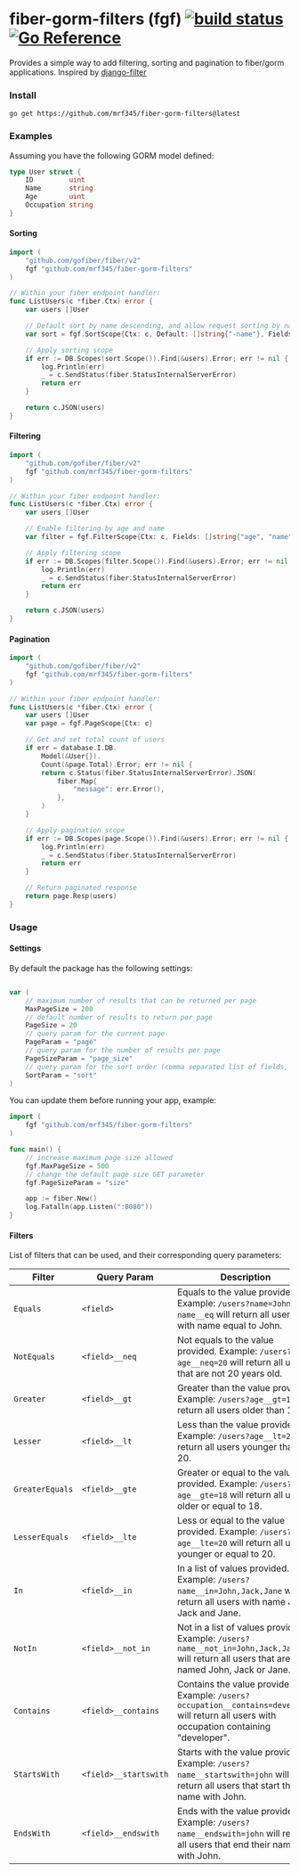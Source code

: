 <h2></h2>
<h1>
fiber-gorm-filters (fgf)
<a href='https://github.com/mrf345/fiber-gorm-filters/actions/workflows/ci.yml'>
  <img src='https://github.com/mrf345/fiber-gorm-filters/actions/workflows/ci.yml/badge.svg' alt='build status'>
</a>
<a href="https://pkg.go.dev/github.com/mrf345/fiber-gorm-filters">
  <img src='https://img.shields.io/badge/reference-blue.svg?logo=go&logoColor=white' alt='Go Reference'>
</a>
</h1>

Provides a simple way to add filtering, sorting and pagination to  fiber/gorm applications. Inspired by [django-filter](https://github.com/carltongibson/django-filter)


### Install

```shell
go get https://github.com/mrf345/fiber-gorm-filters@latest
```

### Examples

Assuming you have the following GORM model defined:

```go
type User struct {
    ID         uint
    Name       string
    Age        uint
    Occupation string
}
```

#### Sorting

```go
import (
    "github.com/gofiber/fiber/v2"
    fgf "github.com/mrf345/fiber-gorm-filters"
)

// Within your fiber endpoint handler:
func ListUsers(c *fiber.Ctx) error {
    var users []User

    // Default sort by name descending, and allow request sorting by name and age
    var sort = fgf.SortScope{Ctx: c, Default: []string{"-name"}, Fields: []string{"age"}}

    // Apply sorting scope
    if err := DB.Scopes(sort.Scope()).Find(&users).Error; err != nil {
        log.Println(err)
        _ = c.SendStatus(fiber.StatusInternalServerError)
        return err
    }

    return c.JSON(users)
}
```

#### Filtering

```go
import (
    "github.com/gofiber/fiber/v2"
    fgf "github.com/mrf345/fiber-gorm-filters"
)

// Within your fiber endpoint handler:
func ListUsers(c *fiber.Ctx) error {
    var users []User

    // Enable filtering by age and name
    var filter = fgf.FilterScope{Ctx: c, Fields: []string{"age", "name"}}

    // Apply filtering scope
    if err := DB.Scopes(filter.Scope()).Find(&users).Error; err != nil {
        log.Println(err)
        _ = c.SendStatus(fiber.StatusInternalServerError)
        return err
    }

    return c.JSON(users)
}
```

#### Pagination

```go
import (
    "github.com/gofiber/fiber/v2"
    fgf "github.com/mrf345/fiber-gorm-filters"
)

// Within your fiber endpoint handler:
func ListUsers(c *fiber.Ctx) error {
    var users []User
    var page = fgf.PageScope{Ctx: c}

    // Get and set total count of users
    if err = database.I.DB.
        Model(&User{}).
        Count(&page.Total).Error; err != nil {
        return c.Status(fiber.StatusInternalServerError).JSON(
            fiber.Map{
                "message": err.Error(),
            },
        )
    }

    // Apply pagination scope
    if err := DB.Scopes(page.Scope()).Find(&users).Error; err != nil {
        log.Println(err)
        _ = c.SendStatus(fiber.StatusInternalServerError)
        return err
    }

    // Return paginated response
    return page.Resp(users)
}
```

### Usage

#### Settings

By default the package has the following settings:

```go

var (
    // maximum number of results that can be returned per page
    MaxPageSize = 200
    // default number of results to return per page
    PageSize = 20
    // query param for the current page
    PageParam = "page"
    // query param for the number of results per page
    PageSizeParam = "page_size"
    // query param for the sort order (comma separated list of fields, with optional - prefix to reverse the sort order)
    SortParam = "sort"
)
```

You can update them before running your app, example:

```go
import (
    fgf "github.com/mrf345/fiber-gorm-filters"
)

func main() {
    // increase maximum page size allowed
    fgf.MaxPageSize = 500
    // change the default page size GET parameter
    fgf.PageSizeParam = "size"

    app := fiber.New()
    log.Fatalln(app.Listen(":8080"))
}
```

#### Filters

List of filters that can be used, and their corresponding query parameters:

| Filter | Query Param | Description |
| --- | --- | --- |
| `Equals` | `<field>` | Equals to the value provided. Example: `/users?name=John` or `name__eq` will return all users with name equal to John. |
| `NotEquals` | `<field>__neq` | Not equals to the value provided. Example: `/users?age__neq=20` will return all users that are not 20 years old. |
| `Greater` | `<field>__gt` | Greater than the value provided. Example: `/users?age__gt=18` will return all users older than 18. |
| `Lesser` | `<field>__lt` | Less than the value provided. Example: `/users?age__lt=20` will return all users younger than 20. |
| `GreaterEquals` | `<field>__gte` | Greater or equal to the value provided. Example: `/users?age__gte=18` will return all users older or equal to 18. |
| `LesserEquals` | `<field>__lte` | Less or equal to the value provided. Example: `/users?age__lte=20` will return all users younger or equal to 20. |
| `In` | `<field>__in` | In a list of values provided. Example: `/users?name__in=John,Jack,Jane` will return all users with name John, Jack and Jane. |
| `NotIn` | `<field>__not_in` | Not in a list of values provided. Example: `/users?name__not_in=John,Jack,Jane` will return all users that are not named John, Jack or Jane. |
| `Contains` | `<field>__contains` | Contains the value provided. Example: `/users?occupation__contains=developer` will return all users with occupation containing "developer". |
| `StartsWith` | `<field>__startswith` | Starts with the value provided. Example: `/users?name__startswith=john` will return all users that start their name with John. |
| `EndsWith` | `<field>__endswith` | Ends with the value provided. Example: `/users?name__endswith=john` will return all users that end their name with John. |
